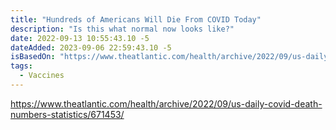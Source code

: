 ```yaml
---
title: "Hundreds of Americans Will Die From COVID Today"
description: "Is this what normal now looks like?"
date: 2022-09-13 10:55:43.10 -5
dateAdded: 2023-09-06 22:59:43.10 -5
isBasedOn: "https://www.theatlantic.com/health/archive/2022/09/us-daily-covid-death-numbers-statistics/671453/"
tags:
  - Vaccines
---
```


https://www.theatlantic.com/health/archive/2022/09/us-daily-covid-death-numbers-statistics/671453/
